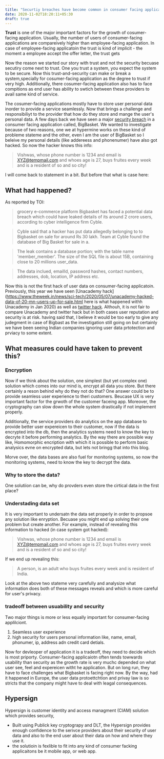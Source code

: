 ```yaml
---
title: "Securtiy breaches have become common in consumer facing applications"
date: 2020-11-02T18:20:11+05:30
draft: true
---
```


**Trust** is one of the major important factors for the growth of cosumer-facing application. Usually, the number of users of consumer-facing applications are compareively higher than employee-facing application. In case of employee-facing applicatoin the trust is kind of implicit - the moment a employee accept the offer letter, the trust gets 

Now the reason we started our story with trust and not the security becuase secutiry come next to trust. One you trust a system, you expect the system to be secure. Now this trust-and-security can make or break a system,specially for cosumer-facing application as the degree to trust if very high. Additionally, there cosumer-facing application also has to face compitions as end user has ability to swtich between these providers to avail same kind of service. 

The cosumer-facing applications mostly have to store user personal data inorder to provide a service seamlessly. Now that brings a challenge and responsibiliyt to the provider that how do they store and mange the user's personal data. A few days back we have seen a major [security breach](https://timesofindia.indiatimes.com/business/india-business/bigbasket-faces-potential-data-breach-details-of-2-cr-users-put-on-sale-on-dark-web/articleshow/79115354.cms) in a consumer facing application called, BigBasket. We wanted to investigate because of two reasons, one we at hypermine works on these kind of probleme stateme and the other, even I am the user of BigBasket so I beleive my personal details (like addereess and phonenumer) have also got hacked. So now the hacker knows this info:

> Vishwas, whose phone number is 1234 and email is XYZ@tempmail.com and whoes age is 27, buys fruites every week and is a resident of so and so city!

I will come back to statement in a bit. But before that what is case here:


## What had happened?

As reported by TOI:

> grocery e-commerce platform Bigbasket has faced a potential data breach which could have leaked details of its around 2 crore users, according to cyber intelligence firm Cyble. 

> Cyble said that a hacker has put data allegedly belonging to to Bigbasket on sale for around Rs 30 lakh. Team at Cyble found the database of Big Basket for sale in a.

> The leak contains a database portion; with the table name 'member_member'. The size of the SQL file is about 15B, containing close to 20 millions user_data.

> The data inclued, emailId, password hashes, contact numbers, addresses, dob, location, IP address etc.

Now this is not the first hack of user data on consumer-facing applicatoin. Previously, this year we have seen [Unacademy hack](https://www.theweek.in/news/sci-tech/2020/05/07/unacademy-hacked-data-of-20-mn-users-up-for-sale.html here is what happened withh Unacademy in Jan 2020) as well as [twitter hack](). Althouh, it is not fair to compare Unacademy and twitter hack but in both cases user reputation and security is at risk. having said that, I believe it would be too early to give any judegment in case of Bigbast as the investigation still going on but certainly we have been seeing Indian companies ignoring user data prtotection and prviacy to some extent. 

## What measures could have taken to prevent this?

### Encryption 

Now if we think about the solution, one simplest (but yet complex one) solution which comes into our mind is, encrypt all data you store. But there certainly a reson behind why do they not do that? One answer could be to provide seamless user experience to theri customers. Beucase UX is very important factor for the grwoth of the customer faceing app. Moreover, the cryptography can slow down the whole system drastically if not implement properly. 

Additionally, the service providers do analytics on the app database to provide better user expereicen to their customer, now if the data is encrypted into the db, then the analytics systems need to know the key to decryte it before performing analytics. By the way there are possible way like, Homomorphic encription with which it is possible to perform basic analysics evne on encrypted data, but lets not bringg that into this blog. 

Morve over, the data bases are also fuel for monitoring systems, so now the monitoring systems, need to know the key to decrypt the data. 

### Why to store the data?

One solutiion can be, why do provders even store the cirtical data in the first place? 


### Understading data set

It is very important to undersatn the data set properly in order to propsoe any solution like enryption. Becuase you might end up solving their one problem but create another. For example, instead of revealing this information to hacked (in case system got hacked):


> Vishwas, whose phone number is 1234 and email is XYZ@tempmail.com and whoes age is 27, buys fruites every week and is a resident of so and so city!


If we end up revealing this:

> A person, is an adult who buys fruites every week and is resident of India.


Look at the above two stateme very carefully and analysize what information does both of these messages reveals and which is more careful for user's privacy.

### tradeoff between usuability and security


Two major things is more or less equally important for consumer-facing applilciont.

1. Seamless user experience
2. high security for users personal information like, name, email, phonumer, ip, address adn credit card detials.

Now for devleoper of application it is a tradeoff, they need to decide which is most priporty. Consumer-facing applicaiotn often tends towwards usability than security as the growth rate is very muchc depended on what user see, feel and expereicen witht he application. But on long run, they have to face challenges what Bigbasket is facing right now.  By the way, had it happened in Europe, the user data protoettchtion and privay law is so stricts that the company might have to deal with leagal consequences. 


## Hypersign

Hypersign is customer identity and access managment (CIAM) solution which provides security, 

- Built using Publick key cryptograpy and DLT, the Hypersign provides enough confidence to the serivce providers about their security of user data and also to the end user about their data on how and where they use it.
- the solutioin is fexlible to fit into any kind of consumer facking applicaitons be it mobile app, or web app.